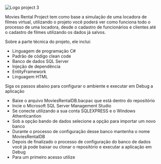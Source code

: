 ![Logo project 3](https://github.com/SirLucasWolff/MoviesRentalProject/assets/80931239/1684ab40-8eca-4c97-b0fc-49a6a3c14b9d)

Movies Rental Project tem como base a simulação de uma locadora de filmes virtual, utilizando o projeto você poderá ver como funciona todo o processo de uma locadora, desde o cadastro de funcionários e clientes até o cadastro de filmes utilizando os dados já salvos.

Sobre a parte técnica do projeto, ele inclui:
- Linguagem de programação C#
- Padrão de código clean code
- Banco de dados SQL Server
- Injeção de dependência
- EntityFramework
- Linguagem HTML

Siga os passos abaixo para configurar o ambiente e executar em Debug a aplicação
- Baixe o arquivo MoviesRentalDB.bacpac que está dentro do repositório
- Incie o Microsoft SQL Server Management Studio
- Se conecte utilizando a sua conta SQLEXPRESS e o Windows Athenticantion
- Sob a opção bando de dados selecione a opção para importar um novo banco
- Durante o processo de configuração desse banco mantenha o nome MoviesRentalDB
- Depois de finalizado o processo de configuração do banco de dados você já pode baixar ou clonar o repositório e executar a aplicação em Debug
- Para um primeiro acesso utilize 






